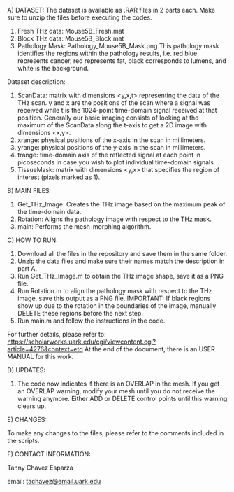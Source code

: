 A) DATASET: The dataset is available as .RAR files in 2 parts each. Make sure to unzip the files before executing the codes.

  1. Fresh THz data: Mouse5B_Fresh.mat
  2. Block THz data: Mouse5B_Block.mat
  3. Pathology Mask: Pathology_Mouse5B_Mask.png
     This pathology mask identifies the regions within the pathology results, i.e. red blue represents cancer, red represents fat, black      corresponds to lumens, and white is the background.

Dataset description:

  1. ScanData: matrix with dimensions <y,x,t> representing the data of the THz scan. y and x are the positions of the scan where a signal was received while t is the 1024-point time-domain signal received at that position. Generally our basic imaging consists of looking at the maximum of the ScanData along the t-axis to get a 2D image with dimensions <x,y>.
  2. xrange: physical positions of the x-axis in the scan in millimeters.
  3. yrange: physical positions of the y-axis in the scan in millimeters.
  4. trange: time-domain axis of the reflected signal at each point in picoseconds in case you wish to plot individual time-domain signals.
  5. TissueMask: matrix with dimensions <y,x> that specifies the region of interest (pixels marked as 1).

B) MAIN FILES:

  1. Get_THz_Image: Creates the THz image based on the maximum peak of the time-domain data.
  2. Rotation: Aligns the pathology image with respect to the THz mask.
  3. main: Performs the mesh-morphing algorithm.

C) HOW TO RUN:

  1. Download all the files in the repository and save them in the same folder.
  2. Unzip the data files and make sure their names match the description in part A.
  3. Run Get_THz_Image.m to obtain the THz image shape, save it as a PNG file.
  4. Run Rotation.m to align the pathology mask with respect to the THz image, save this output as a PNG file.
     IMPORTANT: If black regions show up due to the rotation in the boundaries of the image, manually DELETE these regions before the next step.
  5. Run main.m and follow the instructions in the code.

For further details, please refer to: https://scholarworks.uark.edu/cgi/viewcontent.cgi?article=4276&context=etd
At the end of the document, there is an USER MANUAL for this work.

D) UPDATES:

  1. The code now indicates if there is an OVERLAP in the mesh. If you get an OVERLAP warning, modify your mesh until you do not receive the warning anymore. Either ADD or DELETE control points until this warning clears up.

E) CHANGES:

To make any changes to the files, please refer to the comments included in the scripts.

F) CONTACT INFORMATION:

Tanny Chavez Esparza 

email: tachavez@email.uark.edu
